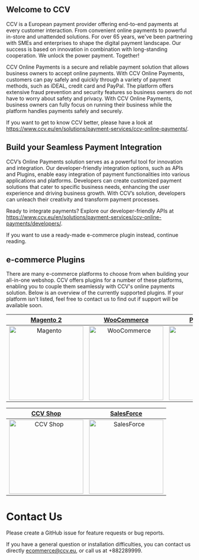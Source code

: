 <!--

**Here are some ideas to get you started:**

🙋‍♀️ A short introduction - what is your organization all about?
🌈 Contribution guidelines - how can the community get involved?
👩‍💻 Useful resources - where can the community find your docs? Is there anything else the community should know?
🍿 Fun facts - what does your team eat for breakfast?
🧙 Remember, you can do mighty things with the power of [Markdown](https://docs.github.com/github/writing-on-github/getting-started-with-writing-and-formatting-on-github/basic-writing-and-formatting-syntax)
-->

## Welcome to CCV
CCV is a European payment provider offering end-to-end payments at every customer interaction. From convenient online payments to powerful in-store and unattended solutions. For over 65 years, we've been partnering with SMEs and enterprises to shape the digital payment landscape. Our success is based on innovation in combination with long-standing cooperation. We unlock the power payment. Together!

CCV Online Payments is a secure and reliable payment solution that allows business owners to accept online payments. With CCV Online Payments, customers can pay safely and quickly through a variety of payment methods, such as iDEAL, credit card and PayPal. The platform offers extensive fraud prevention and security features so business owners do not have to worry about safety and privacy. With CCV Online Payments, business owners can fully focus on running their business while the platform handles payments safely and securely.

If you want to get to know CCV better, please have a look at https://www.ccv.eu/en/solutions/payment-services/ccv-online-payments/. 

## Build your Seamless Payment Integration
CCV’s Online Payments solution serves as a powerful tool for innovation and integration. Our developer-friendly integration options, such as APIs and Plugins, enable easy integration of payment functionalities into various applications and platforms. Developers can create customized payment solutions that cater to specific business needs, enhancing the user experience and driving business growth. With CCV’s solution, developers can unleach their creativity and transform payment processes. 

Ready to integrate payments? Explore our developer-friendly APIs at https://www.ccv.eu/en/solutions/payment-services/ccv-online-payments/developers/.  

If you want to use a ready-made e-commerce plugin instead, continue reading. 

## e-commerce Plugins
There are many e-commerce platforms to choose from when building your all-in-one webshop. CCV offers plugins for a number of these platforms, enabling you to couple them seamlessly with CCV's online payments solution. Below is an overview of the currently supported plugins. If your platform isn't listed, feel free to contact us to find out if support will be available soon.

|   [Magento 2](https://github.com/CCV/ccvonlinepayments-magento2)   |  [WooCommerce](https://github.com/CCV/ccvonlinepayments-woocommerce)  |   [PrestaShop](https://github.com/CCV/ccvonlinepayments-prestashop)  |
| :---: | :---: | :---: |
|  [<img src="https://github.com/user-attachments/assets/060de999-2f1f-491f-94d8-dd22121526d8" alt="Magento" width="200"/>](https://github.com/CCV/ccvonlinepayments-magento2) | [<img src="https://github.com/user-attachments/assets/b1575453-415d-4e8b-92a8-48ff8ab5f53a" alt="WooCommerce" width="200"/>](https://github.com/CCV/ccvonlinepayments-woocommerce) | [<img src="https://github.com/user-attachments/assets/5d009aa7-b0d7-4fda-a158-64078c1fb355" alt="PrestaShop" width="200"/>](https://github.com/CCV/ccvonlinepayments-prestashop) |


|    [CCV Shop](https://www.ccvshop.be/)   |   [SalesForce](https://appexchange.salesforce.com/appxListingDetail?listingId=393edd1a-7b2c-416c-a177-8a3a13ae7dd4)  |
| :---: | :---: |
|  [<img src="https://github.com/user-attachments/assets/79dd7cc2-849e-4235-b193-5b2a0cd22893" alt="CCV Shop" width="200"/>](https://www.ccvshop.be/) | [<img src="https://github.com/user-attachments/assets/40a8e5f4-1fb7-4287-b686-2f780a4c3223" alt="SalesForce" width="200"/>](https://appexchange.salesforce.com/appxListingDetail?listingId=393edd1a-7b2c-416c-a177-8a3a13ae7dd4) |

# Contact Us
Please create a GitHub issue for feature requests or bug reports.

If you have a general question or installation difficulties, you can contact us directly ecommerce@ccv.eu, or call us at +882289999.


